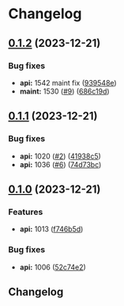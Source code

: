 # Changelog

## [0.1.2](https://github.com/tiborsimko/release-please-test/compare/v0.1.1...0.1.2) (2023-12-21)


### Bug fixes

* **api:** 1542 maint fix ([939548e](https://github.com/tiborsimko/release-please-test/commit/939548ec54f544df579642a82321f9a90198a745))
* **maint:** 1530 ([#9](https://github.com/tiborsimko/release-please-test/issues/9)) ([686c19d](https://github.com/tiborsimko/release-please-test/commit/686c19d72f95028d2691deb3c80a66030d275d6a))

## [0.1.1](https://github.com/tiborsimko/release-please-test/compare/v0.1.0...v0.1.1) (2023-12-21)


### Bug fixes

* **api:** 1020 ([#2](https://github.com/tiborsimko/release-please-test/issues/2)) ([41938c5](https://github.com/tiborsimko/release-please-test/commit/41938c5e2a7bf6dfa9bb8e8090ffeebcbd1a899b))
* **api:** 1036 ([#6](https://github.com/tiborsimko/release-please-test/issues/6)) ([74d73bc](https://github.com/tiborsimko/release-please-test/commit/74d73bcce4855a6f4eb176847038a72e87c6dd6b))

## [0.1.0](https://github.com/tiborsimko/release-please-test/compare/v0.0.1...v0.1.0) (2023-12-21)


### Features

* **api:** 1013 ([f746b5d](https://github.com/tiborsimko/release-please-test/commit/f746b5dce75b0245df6154c7a510c472f1dd6669))


### Bug fixes

* **api:** 1006 ([52c74e2](https://github.com/tiborsimko/release-please-test/commit/52c74e27a3c4ebeb40b0c8fa88d6b219a5dd1bf9))

## Changelog
